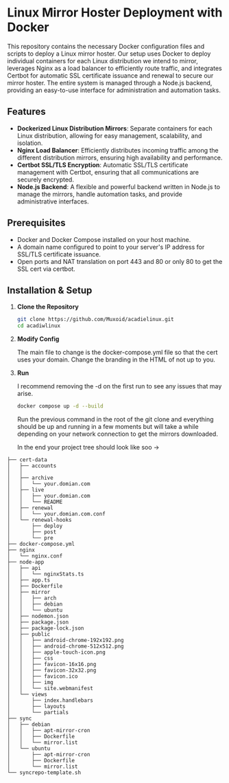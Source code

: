 # Linux Mirror Hoster Deployment with Docker

This repository contains the necessary Docker configuration files and scripts to deploy a Linux mirror hoster. Our setup uses Docker to deploy individual containers for each Linux distribution we intend to mirror, leverages Nginx as a load balancer to efficiently route traffic, and integrates Certbot for automatic SSL certificate issuance and renewal to secure our mirror hoster. The entire system is managed through a Node.js backend, providing an easy-to-use interface for administration and automation tasks.

## Features

- **Dockerized Linux Distribution Mirrors**: Separate containers for each Linux distribution, allowing for easy management, scalability, and isolation.
- **Nginx Load Balancer**: Efficiently distributes incoming traffic among the different distribution mirrors, ensuring high availability and performance.
- **Certbot SSL/TLS Encryption**: Automatic SSL/TLS certificate management with Certbot, ensuring that all communications are securely encrypted.
- **Node.js Backend**: A flexible and powerful backend written in Node.js to manage the mirrors, handle automation tasks, and provide administrative interfaces.

## Prerequisites

- Docker and Docker Compose installed on your host machine.
- A domain name configured to point to your server's IP address for SSL/TLS certificate issuance.
- Open ports and NAT translation on port 443 and 80 or only 80 to get the SSL cert via certbot.

## Installation & Setup

1. **Clone the Repository**

   ```bash
   git clone https://github.com/Muxoid/acadielinux.git
   cd acadiwlinux

2. **Modify Config**

   The main file to change is the docker-compose.yml file so that the cert uses your domain.
   Change the branding in the HTML of not up to you.
   
1. **Run**

   I recommend removing the -d on the first run to see any issues that may arise.
   ```bash
   docker compose up -d --build
   ```
   Run the previous command in the root of the git clone and everything should be up and running in a few moments but will take a while depending
   on your network connection to get the mirrors downloaded.


   In the end your project tree should look like soo ->
```
├── cert-data
│   ├── accounts
│   │   
│   ├── archive
│   │   └── your.domian.com
│   ├── live
│   │   ├── your.domian.com
│   │   └── README
│   ├── renewal
│   │   └── your.domian.com.conf
│   └── renewal-hooks
│       ├── deploy
│       ├── post
│       └── pre
├── docker-compose.yml
├── nginx
│   └── nginx.conf
├── node-app
│   ├── api
│   │   └── nginxStats.ts
│   ├── app.ts
│   ├── Dockerfile
│   ├── mirror
│   │   ├── arch
│   │   ├── debian
│   │   └── ubuntu
│   ├── nodemon.json
│   ├── package.json
│   ├── package-lock.json
│   ├── public
│   │   ├── android-chrome-192x192.png
│   │   ├── android-chrome-512x512.png
│   │   ├── apple-touch-icon.png
│   │   ├── css
│   │   ├── favicon-16x16.png
│   │   ├── favicon-32x32.png
│   │   ├── favicon.ico
│   │   ├── img
│   │   └── site.webmanifest
│   └── views
│       ├── index.handlebars
│       ├── layouts
│       └── partials
├── sync
│   ├── debian
│   │   ├── apt-mirror-cron
│   │   ├── Dockerfile
│   │   └── mirror.list
│   └── ubuntu
│       ├── apt-mirror-cron
│       ├── Dockerfile
│       └── mirror.list
└── syncrepo-template.sh

```
